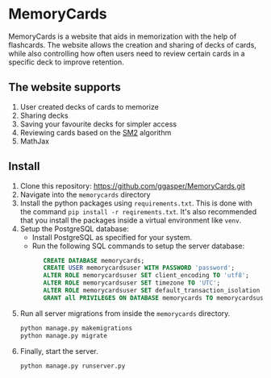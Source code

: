 # MemoryCards
MemoryCards is a website that aids in memorization with the help of flashcards. The website allows the creation and sharing of decks of cards, 
while also controlling how often users need to review certain cards in a specific deck to improve retention.

## The website supports
1. User created decks of cards to memorize
2. Sharing decks
3. Saving your favourite decks for simpler access
3. Reviewing cards based on the [SM2](https://www.supermemo.com/en/archives1990-2015/english/ol/sm2) algorithm
4. MathJax

## Install
1. Clone this repository: https://github.com/ggasper/MemoryCards.git
2. Navigate into the `memorycards` directory
3. Install the python packages using `requirements.txt`.
   This is done with the command `pip install -r reqirements.txt`. It's also recommended that you install the packages inside a virtual environment like `venv`.
4. Setup the PostgreSQL database:
   * Install PostgreSQL as specified for your system. 
   * Run the following SQL commands to setup the server database:
	 ```sql
		CREATE DATABASE memorycards;
		CREATE USER memorycardsuser WITH PASSWORD 'password';
		ALTER ROLE memorycardsuser SET client_encoding TO 'utf8';
		ALTER ROLE memorycardsuser SET timezone TO 'UTC';
		ALTER ROLE memorycardsuser SET default_transaction_isolation TO 'read committed';
		GRANT all PRIVILEGES ON DATABASE memorycards TO memorycardsuser;
	 ```
5. Run all server migrations from inside the `memorycards` directory.
   ```bash
   python manage.py makemigrations
   python manage.py migrate
   ```
6. Finally, start the server.
   ```bash
   python manage.py runserver.py
   ```
